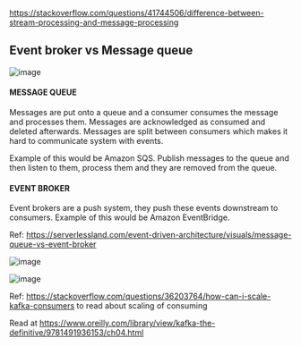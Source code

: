 https://stackoverflow.com/questions/41744506/difference-between-stream-processing-and-message-processing

## Event broker vs Message queue
![image](https://github.com/remidinishanth/distributed_systems/assets/19663316/a4bdffbf-bfff-4bf7-94e0-fa0b14ae5d42)


#### MESSAGE QUEUE
Messages are put onto a queue and a consumer consumes the message and processes them. Messages are acknowledged as consumed and deleted afterwards. Messages are split between consumers which makes it hard to communicate system with events.

Example of this would be Amazon SQS. Publish messages to the queue and then listen to them, process them and they are removed from the queue.

#### EVENT BROKER
Event brokers are a push system, they push these events downstream to consumers. Example of this would be Amazon EventBridge.

Ref: https://serverlessland.com/event-driven-architecture/visuals/message-queue-vs-event-broker


![image](https://github.com/remidinishanth/distributed_systems/assets/19663316/e2456728-b302-40f1-907b-7d4880ac4090)

![image](https://github.com/remidinishanth/distributed_systems/assets/19663316/86839c99-ca34-4e8e-8de8-06a3ed3ea4ac)

Ref: https://stackoverflow.com/questions/36203764/how-can-i-scale-kafka-consumers to read about scaling of consuming

Read at https://www.oreilly.com/library/view/kafka-the-definitive/9781491936153/ch04.html
